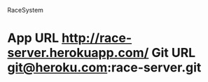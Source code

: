RaceSystem

App URL http://race-server.herokuapp.com/
Git URL git@heroku.com:race-server.git  
==========
